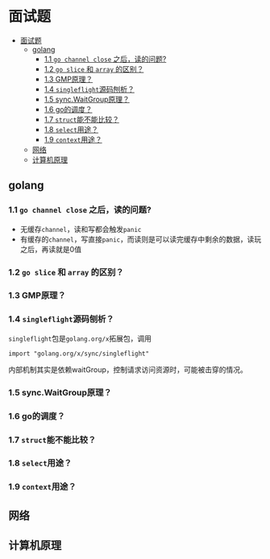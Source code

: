 # 面试题

- [面试题](#面试题)
  - [golang](#golang)
    - [1.1 `go channel close` 之后，读的问题?](#11-go-channel-close-之后读的问题)
    - [1.2 `go slice` 和 `array` 的区别？](#12-go-slice-和-array-的区别)
    - [1.3 GMP原理？](#13-gmp原理)
    - [1.4 `singleflight`源码刨析？](#14-singleflight源码刨析)
    - [1.5 sync.WaitGroup原理？](#15-syncwaitgroup原理)
    - [1.6 go的调度？](#16-go的调度)
    - [1.7 `struct`能不能比较？](#17-struct能不能比较)
    - [1.8 `select`用途？](#18-select用途)
    - [1.9 `context`用途？](#19-context用途)
  - [网络](#网络)
  - [计算机原理](#计算机原理)

## golang

### 1.1 `go channel close` 之后，读的问题?

* 无缓存`channel`，读和写都会触发`panic`
* 有缓存的`channel`，写直接`panic`，而读则是可以读完缓存中剩余的数据，读玩之后，再读就是0值

### 1.2 `go slice` 和 `array` 的区别？

### 1.3 GMP原理？

### 1.4 `singleflight`源码刨析？

`singleflight`包是`golang.org/x`拓展包，调用

```
import "golang.org/x/sync/singleflight"
```

内部机制其实是依赖waitGroup，控制请求访问资源时，可能被击穿的情况。

### 1.5 sync.WaitGroup原理？

### 1.6 go的调度？

### 1.7 `struct`能不能比较？

### 1.8 `select`用途？

### 1.9 `context`用途？

## 网络

## 计算机原理